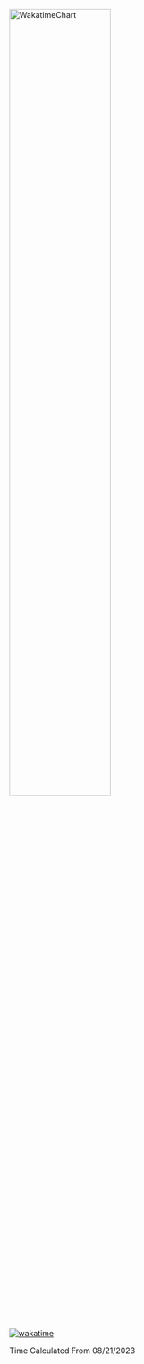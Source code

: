 [<img src="https://wakatime.com/share/@833bed88-4796-4324-9ecd-3123f59a652c/4683cb9e-ce69-4e55-84a2-d2b79bef0eeb.svg" alt="WakatimeChart" width="60%"/>](https://wakatime.com/@833bed88-4796-4324-9ecd-3123f59a652c)

[![wakatime](https://wakatime.com/badge/user/833bed88-4796-4324-9ecd-3123f59a652c.svg)](https://wakatime.com/@833bed88-4796-4324-9ecd-3123f59a652c)


Time Calculated From 08/21/2023
